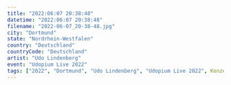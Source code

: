 ```yaml
---
title: "2022:06:07 20:38:48"
datetime: "2022:06:07 20:38:48"
filename: "2022-06-07_20-38-48.jpg"
city: "Dortmund"
state: "Nordrhein-Westfalen"
country: "Deutschland"
countryCode: "Deutschland"
artist: "Udo Lindenberg"
event: "Udopium Live 2022"
tags: ["2022", "Dortmund", "Udo Lindenberg", "Udopium Live 2022", Konzert, "Deutschland"]
---
```

